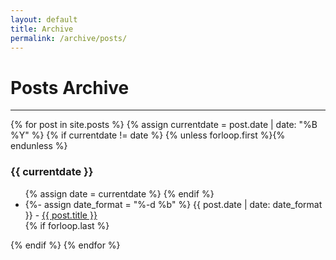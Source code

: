 ```yaml
---
layout: default
title: Archive
permalink: /archive/posts/
---
```


<div class="home-content">
  <h1 class="page-heading text-primary"><i class="fas fa-archive"></i> Posts Archive</h1>
<hr />
  {% for post in site.posts %}
  {% assign currentdate = post.date | date: "%B %Y" %}
    {% if currentdate != date %}
      {% unless forloop.first %}</ul>{% endunless %}
        <h3 id="y{{post.date | date: "%B %Y"}}">{{ currentdate }}</h3>
        <ul class="post-list list-unstyled">
          {% assign date = currentdate %}
    {% endif %}
      <li>
        <i class="fas fa-angle-right"></i>
        {%- assign date_format = "%-d %b" %}
        {{ post.date | date: date_format }} - 
        <a class="muted-link" href="{{ post.url | prepend: site.baseurl }}">{{ post.title }}</a>
      </li>
    {% if forloop.last %}
    </ul>
    {% endif %}
  {% endfor %}

</div>